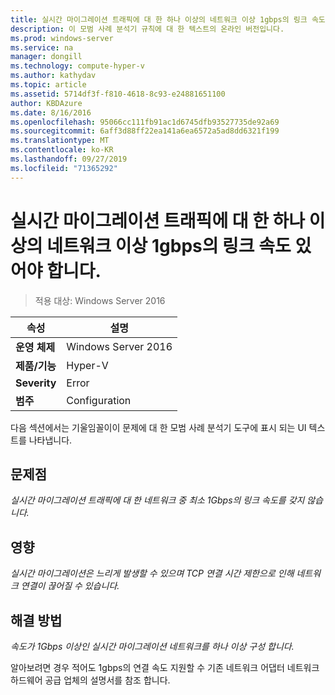 ```yaml
---
title: 실시간 마이그레이션 트래픽에 대 한 하나 이상의 네트워크 이상 1gbps의 링크 속도 있어야 합니다.
description: 이 모범 사례 분석기 규칙에 대 한 텍스트의 온라인 버전입니다.
ms.prod: windows-server
ms.service: na
manager: dongill
ms.technology: compute-hyper-v
ms.author: kathydav
ms.topic: article
ms.assetid: 5714df3f-f810-4618-8c93-e24881651100
author: KBDAzure
ms.date: 8/16/2016
ms.openlocfilehash: 95066cc111fb91ac1d6745dfb93527735de92a69
ms.sourcegitcommit: 6aff3d88ff22ea141a6ea6572a5ad8dd6321f199
ms.translationtype: MT
ms.contentlocale: ko-KR
ms.lasthandoff: 09/27/2019
ms.locfileid: "71365292"
---
```

# <a name="at-least-one-network-for-live-migration-traffic-should-have-a-link-speed-of-at-least-1-gbps"></a>실시간 마이그레이션 트래픽에 대 한 하나 이상의 네트워크 이상 1gbps의 링크 속도 있어야 합니다.

>적용 대상: Windows Server 2016


  
|속성|설명|  
|-|-|  
|**운영 체제**|Windows Server 2016|  
|**제품/기능**|Hyper-V|  
|**Severity**|Error|  
|**범주**|Configuration|  
  
다음 섹션에서는 기울임꼴이이 문제에 대 한 모범 사례 분석기 도구에 표시 되는 UI 텍스트를 나타냅니다.  
  
## <a name="issue"></a>문제점  
*실시간 마이그레이션 트래픽에 대 한 네트워크 중 최소 1Gbps의 링크 속도를 갖지 않습니다.*  
  
## <a name="impact"></a>영향  
*실시간 마이그레이션은 느리게 발생할 수 있으며 TCP 연결 시간 제한으로 인해 네트워크 연결이 끊어질 수 있습니다.*  
  
## <a name="resolution"></a>해결 방법  
*속도가 1Gbps 이상인 실시간 마이그레이션 네트워크를 하나 이상 구성 합니다.*  
  
알아보려면 경우 적어도 1gbps의 연결 속도 지원할 수 기존 네트워크 어댑터 네트워크 하드웨어 공급 업체의 설명서를 참조 합니다.  
  


